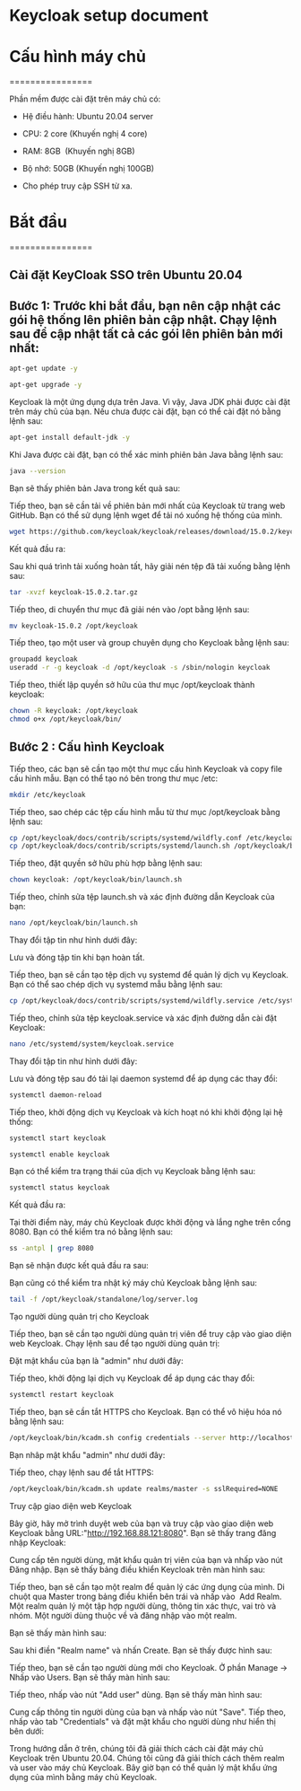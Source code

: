 # Keycloak setup document

# Cấu hình máy chủ

================

Phần mềm được cài đặt trên máy chủ có:

- Hệ điều hành: Ubuntu 20.04 server

- CPU: 2 core (Khuyến nghị 4 core)

- RAM: 8GB  (Khuyến nghị 8GB)

- Bộ nhớ: 50GB (Khuyến nghị 100GB)

- Cho phép truy cập SSH từ xa.

# Bắt đầu

================

## Cài đặt KeyCloak SSO trên Ubuntu 20.04

## Bước 1: Trước khi bắt đầu, bạn nên cập nhật các gói hệ thống lên phiên bản cập nhật. Chạy lệnh sau để cập nhật tất cả các gói lên phiên bản mới nhất:
```sh
apt-get update -y

apt-get upgrade -y
```
Keycloak là một ứng dụng dựa trên Java. Vì vậy, Java JDK phải được cài đặt trên máy chủ của bạn. Nếu chưa được cài đặt, bạn có thể cài đặt nó bằng lệnh sau:
```sh
apt-get install default-jdk -y
```
Khi Java được cài đặt, bạn có thể xác minh phiên bản Java bằng lệnh sau:
```sh
java --version
```
Bạn sẽ thấy phiên bản Java trong kết quả sau:

Tiếp theo, bạn sẽ cần tải về phiên bản mới nhất của Keycloak từ trang web GitHub. Bạn có thể sử dụng lệnh wget để tải nó xuống hệ thống của mình.
```sh
wget https://github.com/keycloak/keycloak/releases/download/15.0.2/keycloak-15.0.2.tar.gz
```

Kết quả đầu ra:

Sau khi quá trình tải xuống hoàn tất, hãy giải nén tệp đã tải xuống bằng lệnh sau:
```sh
tar -xvzf keycloak-15.0.2.tar.gz
```
Tiếp theo, di chuyển thư mục đã giải nén vào /opt bằng lệnh sau:
```sh
mv keycloak-15.0.2 /opt/keycloak
```
Tiếp theo, tạo một user và group chuyên dụng cho Keycloak bằng lệnh sau:
```sh
groupadd keycloak
useradd -r -g keycloak -d /opt/keycloak -s /sbin/nologin keycloak
```
Tiếp theo, thiết lập quyền sở hữu của thư mục /opt/keycloak thành keycloak:
```sh
chown -R keycloak: /opt/keycloak
chmod o+x /opt/keycloak/bin/
```
## Bước 2 : Cấu hình Keycloak

Tiếp theo, các bạn sẽ cần tạo một thư mục cấu hình Keycloak và copy file cấu hình mẫu. Bạn có thể tạo nó bên trong thư mục /etc:
```sh
mkdir /etc/keycloak
```
Tiếp theo, sao chép các tệp cấu hình mẫu từ thư mục /opt/keycloak bằng lệnh sau:
```sh
cp /opt/keycloak/docs/contrib/scripts/systemd/wildfly.conf /etc/keycloak/keycloak.conf
cp /opt/keycloak/docs/contrib/scripts/systemd/launch.sh /opt/keycloak/bin/
```
Tiếp theo, đặt quyền sở hữu phù hợp bằng lệnh sau:
```sh
chown keycloak: /opt/keycloak/bin/launch.sh
```
Tiếp theo, chỉnh sửa tệp launch.sh và xác định đường dẫn Keycloak của bạn:
```sh
nano /opt/keycloak/bin/launch.sh
```
Thay đổi tập tin như hình dưới đây:

Lưu và đóng tập tin khi bạn hoàn tất.

Tiếp theo, bạn sẽ cần tạo tệp dịch vụ systemd để quản lý dịch vụ Keycloak. Bạn có thể sao chép dịch vụ systemd mẫu bằng lệnh sau:
```sh
cp /opt/keycloak/docs/contrib/scripts/systemd/wildfly.service /etc/systemd/system/keycloak.service
```
Tiếp theo, chỉnh sửa tệp keycloak.service và xác định đường dẫn cài đặt Keycloak:
```sh
nano /etc/systemd/system/keycloak.service
```
Thay đổi tập tin như hình dưới đây:

Lưu và đóng tệp sau đó tải lại daemon systemd để áp dụng các thay đổi:
```sh
systemctl daemon-reload
```
Tiếp theo, khởi động dịch vụ Keycloak và kích hoạt nó khi khởi động lại hệ thống:
```sh
systemctl start keycloak

systemctl enable keycloak
```
Bạn có thể kiểm tra trạng thái của dịch vụ Keycloak bằng lệnh sau:
```sh
systemctl status keycloak
```
Kết quả đầu ra:

Tại thời điểm này, máy chủ Keycloak được khởi động và lắng nghe trên cổng 8080. Bạn có thể kiểm tra nó bằng lệnh sau:
```sh
ss -antpl | grep 8080
```
Bạn sẽ nhận được kết quả đầu ra sau:

Bạn cũng có thể kiểm tra nhật ký máy chủ Keycloak bằng lệnh sau:
```sh
tail -f /opt/keycloak/standalone/log/server.log
```
Tạo người dùng quản trị cho Keycloak

Tiếp theo, bạn sẽ cần tạo người dùng quản trị viên để truy cập vào giao diện web Keycloak. Chạy lệnh sau để tạo người dùng quản trị:

Đặt mật khẩu của bạn là "admin" như dưới đây:

Tiếp theo, khởi động lại dịch vụ Keycloak để áp dụng các thay đổi:
```sh
systemctl restart keycloak
```
Tiếp theo, bạn sẽ cần tắt HTTPS cho Keycloak. Bạn có thể vô hiệu hóa nó bằng lệnh sau:
```sh
/opt/keycloak/bin/kcadm.sh config credentials --server http://localhost:8080/auth --realm master --user admin
```
Bạn nhâp mật khẩu "admin" như dưới đây:

Tiếp theo, chạy lệnh sau để tắt HTTPS:
```sh
/opt/keycloak/bin/kcadm.sh update realms/master -s sslRequired=NONE
```
Truy cập giao diện web Keycloak

Bây giờ, hãy mở trình duyệt web của bạn và truy cập vào giao diện web Keycloak bằng URL:"http://192.168.88.121:8080". Bạn sẽ thấy trang đăng nhập Keycloak:

Cung cấp tên người dùng, mật khẩu quản trị viên của bạn và nhấp vào nút Đăng nhập. Bạn sẽ thấy bảng điều khiển Keycloak trên màn hình sau:

Tiếp theo, bạn sẽ cần tạo một realm để quản lý các ứng dụng của mình. Di chuột qua Master trong bảng điều khiển bên trái và nhấp vào  Add Realm. Một realm quản lý một tập hợp người dùng, thông tin xác thực, vai trò và nhóm. Một người dùng thuộc về và đăng nhập vào một realm.

Bạn sẽ thấy màn hình sau:

Sau khi điền "Realm name" và nhấn Create. Bạn sẽ thấy được hình sau:

Tiếp theo, bạn sẽ cần tạo người dùng mới cho Keycloak. Ở phần Manage -> Nhấp vào Users. Bạn sẽ thấy màn hình sau:

Tiếp theo, nhấp vào nút "Add user" dùng. Bạn sẽ thấy màn hình sau:

Cung cấp thông tin người dùng của bạn và nhấp vào nút "Save". Tiếp theo, nhấp vào tab "Credentials" và đặt mật khẩu cho người dùng như hiển thị bên dưới:

Trong hướng dẫn ở trên, chúng tôi đã giải thích cách cài đặt máy chủ Keycloak trên Ubuntu 20.04. Chúng tôi cũng đã giải thích cách thêm realm và user vào máy chủ Keycloak. Bây giờ bạn có thể quản lý mật khẩu ứng dụng của mình bằng máy chủ Keycloak.